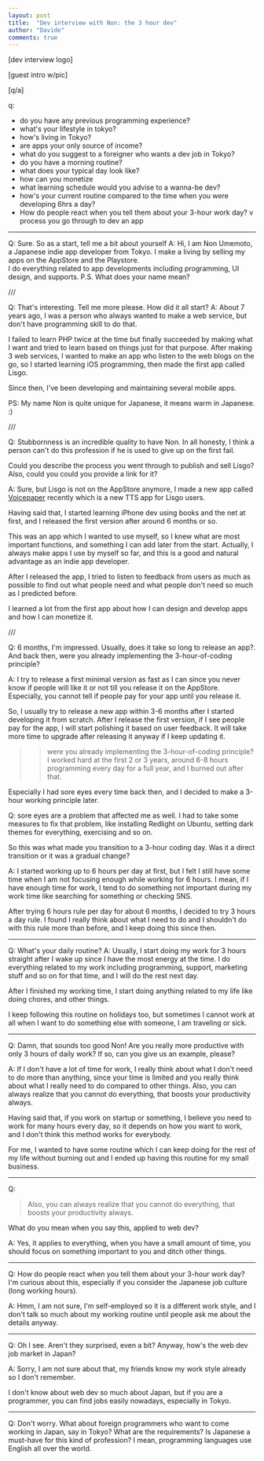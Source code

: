 ```yaml
---
layout: post
title:  "Dev interview with Non: the 3 hour dev"
author: "Davide"
comments: true
---
```


[dev interview logo]

[guest intro w/pic]

[q/a]

q: 
* do you have any previous programming experience?
* what's your lifestyle in tokyo?
* how's living in Tokyo?
* are apps your only source of income?
* what do you suggest to a foreigner who wants a dev job in Tokyo?
* do you have a morning routine?
* what does your typical day look like?
* how can you monetize
* what learning schedule would you advise to a wanna-be dev? 
* how's your current routine compared to the time when you were developing 6hrs a day?
* How do people react when you tell them about your 3-hour work day?
v process you go through to dev an app

***

Q: Sure. So as a start, tell me a bit about yourself
A: Hi, I am Non Umemoto, a Japanese indie app developer from Tokyo.
I make a living by selling my apps on the AppStore and the Playstore.  
I do everything related to app developments including programming, UI design, and supports.
P.S. What does your name mean?

///

Q: That's interesting. Tell me more please. How did it all start?
A: About 7 years ago, I was a person who always wanted to make a web service, 
but don't have programming skill to do that.

I failed to learn PHP twice at the time but finally succeeded by making what I want and tried to learn based on things just for that purpose.
After making 3 web services, I wanted to make an app who listen to the web blogs on the go,
so I started learning iOS programming, then made the first app called Lisgo.

Since then, I've been developing and maintaining several mobile apps.

PS:
My name Non is quite unique for Japanese, it means warm in Japanese. :)

///

Q: Stubbornness is an incredible quality to have Non. In all honesty, I think a person can't do this profession if he is used to give up on the first fail.

Could you describe the process you went through to publish and sell Lisgo? Also, could you could you provide a link for it?

A: Sure, but Lisgo is not on the AppStore anymore, 
I made a new app called [Voicepaper](https://itunes.apple.com/app/id1273954643) recently which is a new TTS app for Lisgo users.

Having said that, I started learning iPhone dev using books and the net at first, and 
I released the first version after around 6 months or so.

This was an app which I wanted to use myself, so I knew what are most important functions, and something I can add later from the start.
Actually, I always make apps I use by myself so far, and this is a good and natural advantage as an indie app developer.

After I released the app, I tried to listen to feedback from users as much as possible to find out what people need and what people don't need so much as I predicted before.

I learned a lot from the first app about how I can design and develop apps and how I can monetize it.

///

Q: 6 months, I'm impressed. Usually, does it take so long to release an app?. And back then, were you already implementing the 3-hour-of-coding principle?  

A: I try to release a first minimal version as fast as I can since you never know if people will like it or not till you release it on the AppStore.
Especially, you cannot tell if people pay for your app until you release it.

So, I usually try to release a new app within 3-6 months after I started developing it from scratch.
After I release the first version, if I see people pay for the app, I will start polishing it based on user feedback.
It will take more time to upgrade after releasing it anyway if I keep updating it.


>>were you already implementing the 3-hour-of-coding principle?  
I worked hard at the first 2 or 3 years, around 6-8 hours programming every day for a full year, 
and I burned out after that.

Especially I had sore eyes every time back then, and I decided to make a 3-hour working principle later.


Q: sore eyes are a problem that affected me as well. I had to take some measures to fix that problem, like installing Redlight on Ubuntu, setting dark themes for everything, exercising and so on. 

So this was what made you transition to a 3-hour coding day. Was it a direct transition or it was a gradual change?

A: I started working up to 6 hours per day at first, but I felt I still have some time when I am not focusing enough while working for 6 hours.
I mean, if I have enough time for work, I tend to do something not important during my work time like searching for something or checking SNS.

After trying 6 hours rule per day for about 6 months, I decided to try 3 hours a day rule.
I found I really think about what I need to do and I shouldn't do with this rule more than before, and 
I keep doing this since then.

***

Q: What's your daily routine?
A: Usually, I start doing my work for 3 hours straight after I wake up since I have the most energy at the time.
I do everything related to my work including programming, support, marketing stuff and so on for that time, and I will do the rest next day.

After I finished my working time, I start doing anything related to my life like doing chores, and other things.

I keep following this routine on holidays too, but sometimes I cannot work at all when I want to do something else with someone, I am traveling or sick. 

***

Q: Damn, that sounds too good Non! Are you really more productive with only 3 hours of daily work? If so, can you give us an example, please?

A: If I don't have a lot of time for work, I really think about what I don't need to do more than anything, 
since your time is limited and you really think about what I really need to do compared to other things.
Also, you can always realize that you cannot do everything, that boosts your productivity always.

Having said that, if you work on startup or something, I believe you need to work for many hours every day,
so it depends on how you want to work, and I don't think this method works for everybody.

For me, I wanted to have some routine which I can keep doing for the rest of my life without burning out and 
I ended up having this routine for my small business.

***

Q: 
>Also, you can always realize that you cannot do everything, that boosts your productivity always.

What do you mean when you say this, applied to web dev?

A: Yes, it applies to everything, when you have a small amount of time, you should focus on something important to you and
ditch other things.

***

Q: How do people react when you tell them about your 3-hour work day? I'm curious about this, especially if you consider the Japanese job culture (long working hours).

A: Hmm, I am not sure, I'm self-employed so it is a different work style, and I don't talk so much about my working routine until people ask me about the details anyway.

***

Q: Oh I see. Aren't they surprised, even a bit?
Anyway, how's the web dev job market in Japan?

A: Sorry, I am not sure about that, my friends know my work style already so I don't remember.

I don't know about web dev so much about Japan, but if you are a programmer, you can find jobs easily nowadays, especially in Tokyo.

***

Q: Don't worry. What about foreign programmers who want to come working in Japan, say in Tokyo? What are the requirements?
Is Japanese a must-have for this kind of profession? I mean, programming languages use English all over the world. 